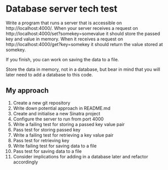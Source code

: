 # Database server tech test
Write a program that runs a server that is accessible on http://localhost:4000/. When your server receives a request on http://localhost:4000/set?somekey=somevalue it should store the passed key and value in memory. When it receives a request on http://localhost:4000/get?key=somekey it should return the value stored at somekey.

If you finish, you can work on saving the data to a file.

Store the data in memory, not in a database, but bear in mind that you will later need to add a database to this code.

## My approach
1. Create a new git repository
2. Write down potential approach in README.md
3. Create and initialise a new Sinatra project
4. Configure the server to run from port 4000
5. Write a failing test for storing a passed key value pair
6. Pass test for storing passed key
7. Write a failing test for retrieving a key value pair
8. Pass test for retrieving key
9. Write failing test for saving data to a file
10. Pass test for saving data to a file
11. Consider implications for adding in a database later and refactor accordingly

